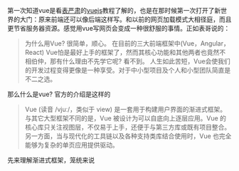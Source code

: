 
第一次知道vue是看[表严肃](https://github.com/biaoyansu)的[vuejs](https://www.bilibili.com/video/av13450835)教程了解的，也是在那时候第一次打开了新世界的大门：原来前端还可以像后端这样写。和以前的网页加载模式大相径庭，而且更节省服务器资源。感觉用vue写网页会变成一种很舒服的事情。正如表哥说的：

> 为什么用Vue? 很简单，顺心。 在目前的三大前端框架中(Vue，Angular，React) Vue怕是最好上手的框架了，然而其核心功能和其他两者也竟然不相伯仲，那有什么理由不先学它呢? 看不到。 人生如此苦短，Vue会使我们的开发过程变得更像是一种享受。对于中小型项目及个人和小型团队简直是不二之选。

那么什么是vue?
官方的介绍是这样的 

>Vue (读音 /vjuː/，类似于 view) 是一套用于构建用户界面的渐进式框架。与其它大型框架不同的是，Vue 被设计为可以自底向上逐层应用。Vue 的核心库只关注视图层，不仅易于上手，还便于与第三方库或既有项目整合。另一方面，当与现代化的工具链以及各种支持类库结合使用时，Vue 也完全能够为复杂的单页应用提供驱动。

先来理解渐进式框架，笼统来说
